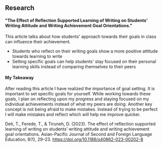 ## Research

#### "The Effect of Reflection Supported Learning of Writing on Students' Writing Attitude and Writing Achievement Goal Orientations."
This article talks about how students' approach towards their goals in class can influence their achievement.
- Students who reflect on their writing goals show a more positive attitude towards learning to write
- Setting specific goals can help students' stay focused on their personal learning skills instead of comparing themselves to their peers

#### My Takeaway
After reading this article I have realized the importance of goal setting. It is important to set specific goals for yourself. While working towards these goals, I plan on reflecting upon my progress and staying focused on my individual achievements instead of what my peers are doing. Another key concept is not being afraid to make mistakes. Instead of trying to be perfect I will make mistakes and reflect which will help me improve quicker. 




  Deti, T., Ferede, T., & Tiruneh, D. (2023). The effect of reflection supported learning of writing on students’ writing attitude and writing achievement goal orientations. Asian-Pacific Journal of Second and Foreign Language Education, 8(1), 29–23. https://doi.org/10.1186/s40862-023-00202-8
